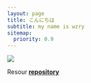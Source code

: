 ```yaml
---
layout: page
title: こんにちは
subtitle: my name is wzry
sitemap:
  priority: 0.9
---
```


<img src="{{ '/assets/img/pudhina.jpg' | prepend: site.baseurl }}" id="about-img">

<div id="describe-text">
	<p>Resour<strong> <a href="https://github.com/knhash/Pudhina"> repository</a> </strong></p>
</div>